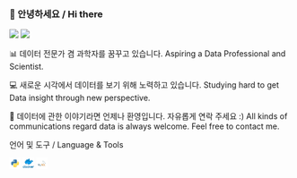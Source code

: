 ### 👋 안녕하세요 / Hi there 

<a href="https://www.linkedin.com/in/grace-eunhye-kim/" target="_blank"><img src="https://img.shields.io/badge/LinkedIn-blue?style=flat-square&amp;&logo=Linkedin&amp;&logoColor=white&amp;"/></a>
<a href="https://www.notion.so/Grace-Kim-2315951a42cb4254988908ca22cc312b" target="_blank"><img src="https://img.shields.io/badge/Portfolio-ffffff?style=flat-square&amp;&logo=Notion&amp;&logoColor=black&amp;"/></a>

📊 데이터 전문가 겸 과학자를 꿈꾸고 있습니다. Aspiring a Data Professional and Scientist.

💻 새로운 시각에서 데이터를 보기 위해 노력하고 있습니다. Studying hard to get Data insight through new perspective.

💬 데이터에 관한 이야기라면 언제나 환영입니다. 자유롭게 연락 주세요 :) All kinds of communications regard data is always welcome. Feel free to contact me. 


언어 및 도구 / Language & Tools

<img height="20" src="https://raw.githubusercontent.com/github/explore/80688e429a7d4ef2fca1e82350fe8e3517d3494d/topics/python/python.png" style="max-width: 100%;">   <img height="20" src="https://raw.githubusercontent.com/github/explore/80688e429a7d4ef2fca1e82350fe8e3517d3494d/topics/docker/docker.png" style="max-width: 100%;">   <img height="20" src="https://raw.githubusercontent.com/github/explore/80688e429a7d4ef2fca1e82350fe8e3517d3494d/topics/mysql/mysql.png" style="max-width: 100%;">

<!--
**eunhyekim-grace/eunhyekim-grace** is a ✨ _special_ ✨ repository because its `README.md` (this file) appears on your GitHub profile.

Here are some ideas to get you started:


- 🔭 I’m currently working on ...
- 🌱 I’m currently learning ...
- 👯 I’m looking to collaborate on ...
- 🤔 I’m looking for help with ...
- 💬 Ask me about ...
- 📫 How to reach me: ...
- 😄 Pronouns: ...
- ⚡ Fun fact: ...


<a href="버튼을 눌렀을 때 이동할 링크" target="_blank"><img src="https://img.shields.io/badge/뱃지레이블-배경색?style=뱃지모양&logo=로고&logoColor=로고색상"/></a>
insta
<a href="https://www.notion.so/Grace-Kim-2315951a42cb4254988908ca22cc312b" target="_blank"><img src="https://img.shields.io/badge/ffgrace_-pink?style=flat-square&amp;&logo=instagram&amp;&logoColor=violet&amp;"/></a>
-->
